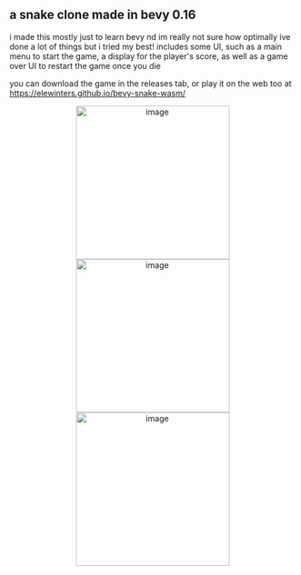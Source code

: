## a snake clone made in bevy 0.16

i made this mostly just to learn bevy nd im really not sure how optimally ive done a lot of things but i tried my best!
includes some UI, such as a main menu to start the game, a display for the player's score, as well as a game over UI to restart the game once you die

you can download the game in the releases tab, or play it on the web too at https://elewinters.github.io/bevy-snake-wasm/

<p align="center">
    <img width="270" height="270" alt="image" src="https://github.com/user-attachments/assets/4b0a1466-e20d-4f20-9ee7-b789f58217e9" /> 
    <img width="270" height="270" alt="image" src="https://github.com/user-attachments/assets/7b147ce7-21c3-440f-9446-88033122dab9" />
    <img width="270" height="270" alt="image" src="https://github.com/user-attachments/assets/292fe137-011e-4bf5-820e-6d86875c0d54" />
</p>

